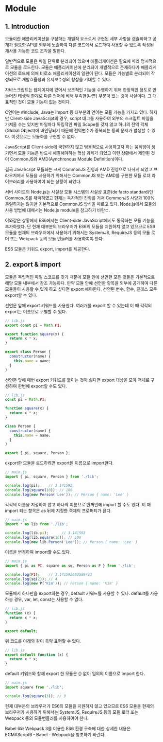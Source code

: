 # Module

## 1. Introduction

모듈이란 애플리케이션을 구성하는 개별적 요소로서 구현된 세부 사항을 캡슐화하고 공개가 필요한 API를 외부에 노출하여 다른 코드에서 로드하여 사용할 수 있도록 작성된 재사용 가능한 코드 조각을 말한다.

일반적으로 모듈은 파일 단위로 분리되어 있으며 애플리케이션은 필요에 따라 명시적으로 모듈을 로드한다. 모듈은 애플리케이션에 분리되어 개별적으로 존재하다가 애플리케이션의 로드에 의해 비로소 애플리케이션의 일원이 된다. 모듈은 기능별로 분리되어 작성되므로 개발효율성과 유지보수성의 향상을 기대할 수 있다.

자바스크립트는 웹페이지에 있어서 보조적인 기능을 수행하기 위해 한정적인 용도로 만들어진 태생적 한계로 다른 언어에 비해 부족한(나쁜) 부분이 있는 것이 사실이다. 그 대표적인 것이 모듈 기능이 없는 것이다.

C언어는 #include, Java는 import 등 대부분의 언어는 모듈 기능을 가지고 있다. 하지만 Client-side JavaScript의 경우, script 태그를 사용하여 외부의 스크립트 파일을 가져올 수는 있지만 파일마다 독립적인 파일 Scope를 갖지 않고 하나의 전역 객체(Global Object)에 바인딩되기 때문에 전역변수가 중복되는 등의 문제가 발생할 수 있다. 이것으로는 모듈화를 구현할 수 없다.

JavaScript를 Client-side에 국한하지 않고 범용적으로 사용하고자 하는 움직임이 생기면서 모듈 기능은 반드시 해결해야하는 핵심 과제가 되었고 이런 상황에서 제안된 것이 CommonJS와 AMD(Aynchronous Module Definition)이다.

결국 JavaScript 모듈화는 크게 CommonJS 진영과 AMD 진영으로 나뉘게 되었고 브라우저에서 모듈을 사용하기 위해서는 CommonJS 또는 AMD를 구현한 모듈 로더 라이브러리를 사용하여야 되는 상황이 되었다.

서버 사이드의 Node.js는 사실상 모듈 시스템의 사실상 표준(de facto standard)인 CommonJS를 채택하였고 현재는 독자적인 진화를 거쳐 CommonJS 사양과 100% 동일하지는 않지만 기본적으로 CommonJS 방식을 따르고 있다. Node.js에서 모듈의 사용 방법에 대해서는 Node.js module을 참고하기 바란ㄷ.

이와같은 상황에서 ES6에서는 Client-side JavaScript에서도 동작하는 모듈 기능을 추가하였다. 단 현재 대부분의 브라우저가 ES6의 모듈을 지원하지 않고 있으므로 ES6 모듈을 현재의 브라우저에서 사용하기 위해서는 SystemJS, RequireJS 등의 모듈 로더 또는 Webpack 등의 모듈 번들러를 사용하여야 한다.

ES6 모듈은 키워드 export, import를 제공한다.

## 2. export & import

모듈은 독립적인 파일 스코프를 갖기 때문에 모듈 안에 선언한 모든 것들은 기본적으로 해당 모듈 내부에서 참조 가능하다. 만약 모듈 안에 선언한 항목을 외부에 공개하여 다른 모듈들이 사용할 수 있게 하고 싶다면 export 해야한다. 선언된 변수, 함수, 클래스 모두 export할 수 있다.

선언문 앞에 export 키워드를 사용한다. 여러개를 export 할 수 있는데 이 때 각각의 export는 이름으로 구별할 수 있다.

```js
// lib.js
export const pi = Math.PI;

export function square(x) {
  return x * x;
}

export class Person {
  constructor(name) {
    this.name = name;
  }
}
```

선언문 앞에 매번 export 키워드를 붙이는 것이 싫다면 export 대상을 모아 객체로 구성하여 한번에 export할 수도 있다.

```js
// lib.js
const pi = Math.PI;

function square(x) {
  return x * x;
}

class Person {
  constructor(name) {
    this.name = name;
  }
}

export { pi, square, Person };
```

export한 모듈을 로드하려면 export된 이름으로 import한다.

```js
// main.js
import { pi, square, Person } from './lib';

console.log(pi);    // 3.141592
console.log(square(10)); // 100
console.log(new Person('Lee')); // Person { name: 'Lee' }
```

각각의 이름을 지정하지 않고 하나의 이름으로 한꺼번에 import 할 수도 있다. 이 때 import 되는 항목은 as 뒤에 지정한 객체의 프로퍼티가 된다.

```js
// main.js
import * as lib from './lib';

console.log(lib.pi);      // 3.141592
console.log(lib.square(10)); // 100
console.log(new lib.Person('Lee')); // Person { name: 'Lee' }
```

이름을 변경하여 import할 수도 있다.

```js
// main.js
import { pi as PI, square as sq, Person as P } from './lib';

console.log(PI);    // 3.141592653589793
console.log(sq(2)); // 4
console.log(new P('Kim')); // Person { name: 'Kim' }
```

모듈에서 하나만을 export하는 경우, default 키워드를 사용할 수 있다. default를 사용하능 경우, var, let, const는 사용할 수 없다.

```js
// lib.js
function (x) {
  return x * x;
}

export default;
```

위 코드를 아래와 같이 축약 표현할 수 있다.

```js
// lib.js
export default function (x) {
  return x * x;
}
```

default 키워드와 함께 export 한 모듈은 {} 없이 임의의 이름으로 import 한다.

```js
// main.js
import square from './lib';

console.log(square(3)); // 9
```

현재 대부분의 브라우저가 ES6의 모듈을 지원하지 않고 있으므로 ES6 모듈을 현재의 브라우저가 사용하기 위해서는 SystemJS, RequireJS 등의 모듈 로더 또는 Webpack 등의 모듈번들러를 사용하여야 한다.

Babel 6와 Webpack 3를 이용한 ES6 환경 구축에 대한 상세한 내용은 ECMAScript6 - Babel - Webpack을 참조하기 바란다.
